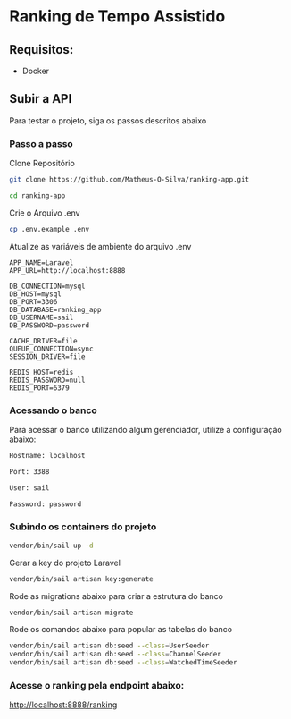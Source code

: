 # Ranking de Tempo Assistido

## Requisitos:
-  Docker

## Subir a API
Para testar o projeto, siga os passos descritos abaixo

### Passo a passo
Clone Repositório
```sh
git clone https://github.com/Matheus-O-Silva/ranking-app.git
```

```sh
cd ranking-app
```

Crie o Arquivo .env
```sh
cp .env.example .env
```

Atualize as variáveis de ambiente do arquivo .env
```dosini
APP_NAME=Laravel
APP_URL=http://localhost:8888

DB_CONNECTION=mysql
DB_HOST=mysql
DB_PORT=3306
DB_DATABASE=ranking_app
DB_USERNAME=sail
DB_PASSWORD=password

CACHE_DRIVER=file
QUEUE_CONNECTION=sync
SESSION_DRIVER=file

REDIS_HOST=redis
REDIS_PASSWORD=null
REDIS_PORT=6379
```
### Acessando o banco 
Para acessar o banco utilizando algum gerenciador, utilize a configuração abaixo:
```sh
Hostname: localhost
```
```sh
Port: 3388
```
```sh
User: sail
```
```sh
Password: password
```
### Subindo os containers do projeto

```sh
vendor/bin/sail up -d
```

Gerar a key do projeto Laravel
```sh
vendor/bin/sail artisan key:generate
```

Rode as migrations abaixo para criar a estrutura do banco
```sh
vendor/bin/sail artisan migrate
```

Rode os comandos abaixo para popular as tabelas do banco
```sh
vendor/bin/sail artisan db:seed --class=UserSeeder
vendor/bin/sail artisan db:seed --class=ChannelSeeder
vendor/bin/sail artisan db:seed --class=WatchedTimeSeeder
```
### Acesse o ranking pela endpoint abaixo:
[http://localhost:8888/ranking](http://localhost:8888/ranking)

